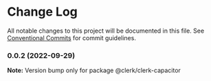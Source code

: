 # Change Log

All notable changes to this project will be documented in this file.
See [Conventional Commits](https://conventionalcommits.org) for commit guidelines.

### 0.0.2 (2022-09-29)

**Note:** Version bump only for package @clerk/clerk-capacitor
